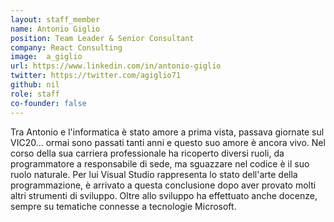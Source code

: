 ```yaml
---
layout: staff_member
name: Antonio Giglio
position: Team Leader & Senior Consultant
company: React Consulting
image:  a_giglio
url: https://www.linkedin.com/in/antonio-giglio
twitter: https://twitter.com/agiglio71
github: nil
role: staff
co-founder: false
---
```


Tra Antonio e l'informatica è stato amore a prima vista, passava giornate sul VIC20... ormai sono passati tanti anni e questo suo amore è ancora vivo.
Nel corso della sua carriera professionale ha ricoperto diversi ruoli, da programmatore a responsabile di sede, ma sguazzare nel codice è il suo ruolo naturale.
Per lui Visual Studio rappresenta lo stato dell'arte della programmazione, è arrivato a questa conclusione dopo aver provato molti altri strumenti di sviluppo.
Oltre allo sviluppo ha effettuato anche docenze, sempre su tematiche connesse a tecnologie Microsoft.